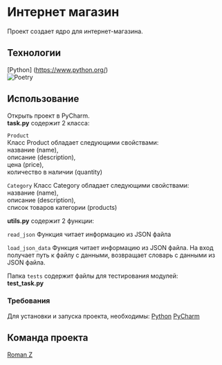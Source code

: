 # Интернет магазин

Проект создает ядро для интернет-магазина.

## Технологии
[Python] (https://www.python.org/)  
![Poetry](https://img.shields.io/badge/Poetry-%233B82F6.svg?style=for-the-badge&logo=poetry&logoColor=0B3D8D)

## Использование
Открыть проект в PyCharm.  
**task.py** содержит 2 класса:

`Product`  
Класс Product обладает следующими свойствами:  
  название (name),  
  описание (description),  
  цена (price),  
  количество в наличии (quantity)  

`Category`
Класс Category обладает следующими свойствами:  
  название (name),  
  описание (description),  
  список товаров категории (products)  

**utils.py** содержит 2 функции:

`read_json`
Функция читает информацию из JSON файла

`load_json_data`
Функция читает информацию из JSON файла.
На вход получает путь к файлу с данными, возвращает
словарь с данными из JSON файла.

Папка `tests` содержит файлы для тестирования модулей:  
**test_task.py**

### Требования
Для установки и запуска проекта, необходимы:
[Python](https://www.python.org/)
[PyCharm](https://www.jetbrains.com/pycharm/)

## Команда проекта
[Roman Z](roman-z@inbox.ru)